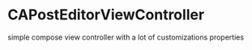 # CAPostEditorViewController
simple compose view controller with a lot of customizations properties
